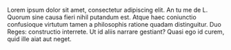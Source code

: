 Lorem ipsum dolor sit amet, consectetur adipiscing elit. An tu me de L. Quorum sine causa fieri nihil putandum est. Atque haec coniunctio confusioque virtutum tamen a philosophis ratione quadam distinguitur. Duo Reges: constructio interrete. Ut id aliis narrare gestiant? Quasi ego id curem, quid ille aiat aut neget.